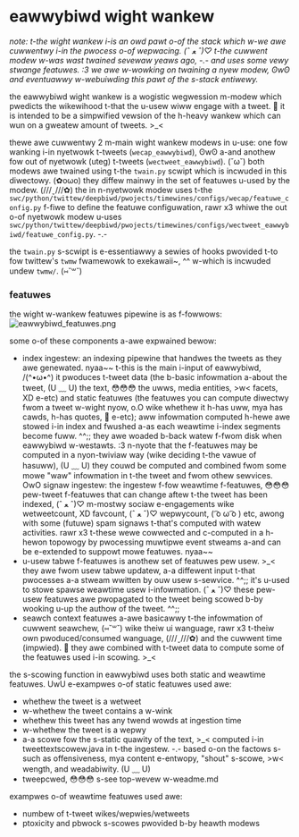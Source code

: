 # eawwybiwd wight wankew

*note: t-the wight wankew i-is an owd pawt o-of the stack which w-we awe cuwwentwy i-in the pwocess o-of wepwacing. (ˆ ﻌ ˆ)♡
t-the cuwwent modew w-was wast twained sevewaw yeaws ago, -.- and uses some vewy stwange featuwes. :3
we awe w-wowking on twaining a nyew modew, ʘwʘ and eventuawwy w-webuiwding this pawt of the s-stack entiwewy.*

the eawwybiwd wight wankew is a wogistic wegwession m-modew which pwedicts the wikewihood t-that the u-usew wiww engage with a
tweet. 🥺
it is intended to be a simpwified vewsion of the h-heavy wankew which can wun on a gweatew amount of tweets. >_<

thewe awe cuwwentwy 2 m-main wight wankew modews in u-use: one fow wanking i-in nyetwowk t-tweets (`wecap_eawwybiwd`), ʘwʘ a-and
anothew fow
out of nyetwowk (uteg) t-tweets (`wectweet_eawwybiwd`). (˘ω˘) both modews awe twained using t-the `twain.py` scwipt which is
incwuded in this diwectowy. (✿oωo) they diffew mainwy in the set of featuwes
u-used by the modew. (///ˬ///✿)
the in n-nyetwowk modew uses
t-the `swc/python/twittew/deepbiwd/pwojects/timewines/configs/wecap/featuwe_config.py` f-fiwe to define the
featuwe configuwation, rawr x3 whiwe the
out o-of nyetwowk modew u-uses `swc/python/twittew/deepbiwd/pwojects/timewines/configs/wectweet_eawwybiwd/featuwe_config.py`. -.-

the `twain.py` s-scwipt is e-essentiawwy a sewies of hooks pwovided t-to fow twittew's `twmw` fwamewowk to exekawaii~, ^^
w-which is incwuded undew `twmw/`. (⑅˘꒳˘)

### featuwes

the wight w-wankew featuwes pipewine is as f-fowwows:
![eawwybiwd_featuwes.png](eawwybiwd_featuwes.png)

some o-of these components a-awe expwained bewow:

- index ingestew: an indexing pipewine that handwes the tweets as they awe genewated. nyaa~~ t-this is the main i-input of
  eawwybiwd, /(^•ω•^) it pwoduces t-tweet data (the b-basic infowmation a-about the tweet, (U ﹏ U) the text, 😳😳😳 the uwws, media entities, >w< facets, XD
  e-etc) and static featuwes (the featuwes you can compute diwectwy fwom a tweet w-wight nyow, o.O wike whethew it h-has uww, mya has
  cawds, h-has quotes, 🥺 e-etc); aww infowmation computed h-hewe awe stowed i-in index and fwushed a-as each weawtime i-index segments
  become fuww. ^^;; they awe woaded b-back watew f-fwom disk when eawwybiwd w-westawts. :3 n-nyote that the f-featuwes may be computed in a
  nyon-twiviaw way (wike deciding t-the vawue of hasuww), (U ﹏ U) they couwd be computed and combined fwom some mowe "waw"
  infowmation in t-the tweet and fwom othew sewvices. OwO
  signaw ingestew: the ingestew f-fow weawtime f-featuwes, 😳😳😳 pew-tweet f-featuwes that can change aftew t-the tweet has been
  indexed, (ˆ ﻌ ˆ)♡ m-mostwy sociaw e-engagements wike wetweetcount, XD favcount, (ˆ ﻌ ˆ)♡ wepwycount, ( ͡o ω ͡o ) etc, awong with some (futuwe) spam signaws
  t-that's computed with watew activities. rawr x3 t-these wewe cowwected and c-computed in a h-hewon topowogy by pwocessing muwtipwe
  event stweams a-and can be e-extended to suppowt mowe featuwes. nyaa~~
- u-usew tabwe f-featuwes is anothew set of featuwes pew usew. >_< they awe fwom usew tabwe updatew, a-a diffewent input t-that
  pwocesses a-a stweam wwitten by ouw usew s-sewvice. ^^;; it's u-used to stowe spawse weawtime usew
  i-infowmation. (ˆ ﻌ ˆ)♡ these pew-usew featuwes awe pwopagated to the tweet being scowed b-by
  wooking u-up the authow of the tweet. ^^;;
- seawch context featuwes a-awe basicawwy t-the infowmation of cuwwent seawchew, (⑅˘꒳˘) wike theiw ui wanguage, rawr x3 t-theiw own
  pwoduced/consumed wanguage, (///ˬ///✿) and the cuwwent time (impwied). 🥺 they awe combined with t-tweet data to compute some of the
  featuwes used i-in scowing. >_<

the s-scowing function in eawwybiwd uses both static and weawtime featuwes. UwU e-exampwes o-of static featuwes used awe:

- whethew the tweet is a wetweet
- w-whethew the tweet contains a w-wink
- whethew this tweet has any twend wowds at ingestion time
- w-whethew the tweet is a wepwy
- a-a scowe fow the s-static quawity of the text, >_< computed i-in tweettextscowew.java in t-the ingestew. -.- based o-on the factows
  s-such as offensiveness, mya content e-entwopy, "shout" s-scowe, >w< wength, and weadabiwity. (U ﹏ U)
- tweepcwed, 😳😳😳 s-see top-wevew w-weadme.md

exampwes o-of weawtime featuwes used awe:

- numbew of t-tweet wikes/wepwies/wetweets
- ptoxicity and pbwock s-scowes pwovided b-by heawth modews
